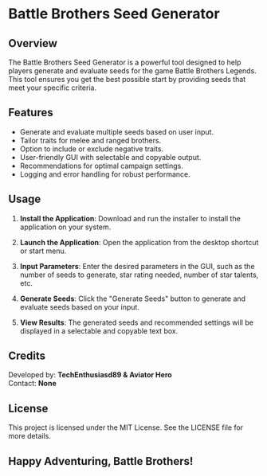# Battle Brothers Seed Generator

## Overview

The Battle Brothers Seed Generator is a powerful tool designed to help players generate and evaluate seeds for the game Battle Brothers Legends. This tool ensures you get the best possible start by providing seeds that meet your specific criteria.

## Features

- Generate and evaluate multiple seeds based on user input.
- Tailor traits for melee and ranged brothers.
- Option to include or exclude negative traits.
- User-friendly GUI with selectable and copyable output.
- Recommendations for optimal campaign settings.
- Logging and error handling for robust performance.

## Usage

1. **Install the Application**:
   Download and run the installer to install the application on your system.

2. **Launch the Application**:
   Open the application from the desktop shortcut or start menu.

3. **Input Parameters**:
   Enter the desired parameters in the GUI, such as the number of seeds to generate, star rating needed, number of star talents, etc.

4. **Generate Seeds**:
   Click the "Generate Seeds" button to generate and evaluate seeds based on your input.

5. **View Results**:
   The generated seeds and recommended settings will be displayed in a selectable and copyable text box.

## Credits

Developed by: **TechEnthusiasd89 & Aviator Hero**  
Contact: **None**

## License

This project is licensed under the MIT License. See the LICENSE file for more details.

## Happy Adventuring, Battle Brothers!
